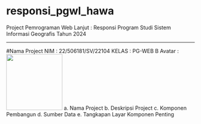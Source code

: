 # responsi_pgwl_hawa
Project Pemrograman Web Lanjut : Responsi Program Studi Sistem Informasi Geografis Tahun 2024
___
#Nama Project
NIM : 22/506181/SV/22104
KELAS : PG-WEB B
Avatar : 
<img src="image/image1.jpg" width="150">
a. Nama Project
b. Deskripsi Project
c. Komponen Pembangun
d. Sumber Data
e. Tangkapan Layar Komponen Penting

